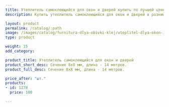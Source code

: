 ```yaml
---
title: Утеплитель самоклеющийся для окон и дверей купить по лучшей цене с доставкой - Поролоныч
description: Купить утеплитель самоклеющийся для окон и дверей в розницу с доставкой по Москве в интернет-магазине Поролоныча.

layout: product
permalink: /catalog/:path
image: /images/catalog/furnitura-dlya-obivki-klej/uteplitel-dlya-okon-i-dverey-01_1600w.jpg
type: product

weight: 15
add_category: 

product_title: Утеплитель самоклеющийся для окон и дверей
product_short_desc: Сечение 8х8 мм, длина - 14 метров.
product_full_desc: Сечение 8х8 мм, длина - 14 метров.

price_after: "шт."
products:
- id: 1278
  price: 100

---
```

